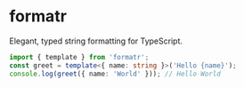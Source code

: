 # formatr

Elegant, typed string formatting for TypeScript.

```ts
import { template } from 'formatr';
const greet = template<{ name: string }>('Hello {name}');
console.log(greet({ name: 'World' })); // Hello World
```
